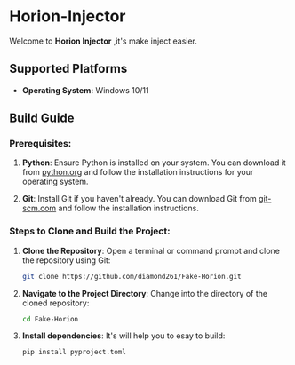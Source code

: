 # Horion-Injector

Welcome to **Horion Injector** ,it's make inject easier.

## Supported Platforms

- **Operating System:** Windows 10/11

## Build Guide

### Prerequisites:

1. **Python**: Ensure Python is installed on your system. You can download it from [python.org](https://www.python.org/downloads/release/python-31011/) and follow the installation instructions for your operating system.

2. **Git**: Install Git if you haven't already. You can download Git from [git-scm.com](https://git-scm.com/downloads) and follow the installation instructions.

### Steps to Clone and Build the Project:

1. **Clone the Repository**:
   Open a terminal or command prompt and clone the repository using Git:

   ```bash
   git clone https://github.com/diamond261/Fake-Horion.git
   ```

2. **Navigate to the Project Directory**:
   Change into the directory of the cloned repository:

   ```bash
   cd Fake-Horion
   ```

3. **Install dependencies**:
   It's will help you to esay to build:

   ```bash
   pip install pyproject.toml
   ```
